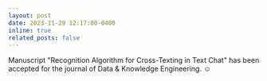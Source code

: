 ```yaml
---
layout: post
date: 2023-11-29 12:17:00-0400
inline: true
related_posts: false
---
```

Manuscript "Recognition Algorithm for Cross-Texting in Text Chat" has been accepted for the journal of Data & Knowledge Engineering. :relaxed:
